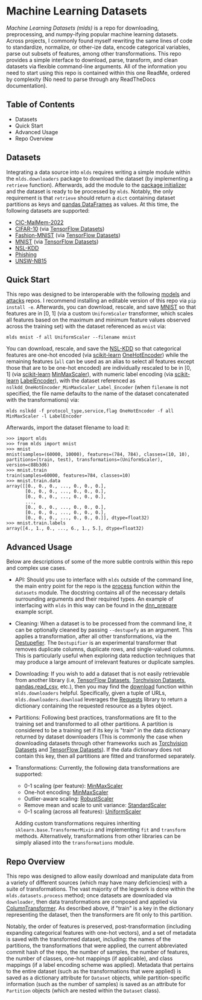 # Machine Learning Datasets

_Machine Learning Datasets (mlds)_ is a repo for downloading, preprocessing,
and numpy-ifying popular machine learning datasets. Across projects, I commonly
found myself rewriting the same lines of code to standardize, normalize, or
other-ize data, encode categorical variables, parse out subsets of features,
among other transformations. This repo provides a simple interface to download,
parse, transform, and clean datasets via flexible command-line arguments. All
of the information you need to start using this repo is contained within this
one ReadMe, ordered by complexity (No need to parse through any ReadTheDocs
documentation).

## Table of Contents

* Datasets
* Quick Start
* Advanced Usage
* Repo Overview

## Datasets

Integrating a data source into `mlds` requires writing a simple module within
the `mlds.downloaders` package to download the dataset (by implementing a
`retrieve` function). Afterwards, add the module to the [package
initializer](https://github.com/sheatsley/datasets/blob/master/mlds/downloaders/__init__.py)
and the dataset is ready to be processed by `mlds`. Notably, the only
requirement is that `retrieve` should return a `dict` containing dataset
partitions as keys and [pandas DataFrames](https://pandas.pydata.org) as
values. At this time, the following datasets are supported:

* [CIC-MalMem-2022](https://www.unb.ca/cic/datasets/malmem-2022.html)
* [CIFAR-10](https://www.cs.toronto.edu/~kriz/cifar.html) (via [TensorFlow Datasets](https://www.tensorflow.org/datasets))
* [Fashion-MNIST](https://github.com/zalandoresearch/fashion-mnist) (via [TensorFlow Datasets](https://www.tensorflow.org/datasets))
* [MNIST](http://yann.lecun.com/exdb/mnist/) (via [TensorFlow Datasets](https://www.tensorflow.org/datasets))
* [NSL-KDD](https://www.unb.ca/cic/datasets/nsl.html)
* [Phishing](https://www.fcsit.unimas.my/phishing-dataset)
* [UNSW-NB15](https://research.unsw.edu.au/projects/unsw-nb15-dataset)

## Quick Start

This repo was designed to be interoperable with the following
[models](https://github.com/sheatsley/models#repo-overview) and
[attacks](https://github.com/sheatsley/attacks) repos. I recommend installing
an editable version of this repo via `pip install -e`. Afterwards, you can
download, rescale, and save [MNIST](http://yann.lecun.com/exdb/mnist/) so that
features are in [0, 1] (via a custom `UniformScaler` transformer, which scales
all features based on the maximum and minimum feature values observed across
the training set) with the dataset referenced as `mnist` via:

    mlds mnist -f all UniformScaler --filename mnist

You can download, rescale, and save the
[NSL-KDD](https://www.unb.ca/cic/datasets/nsl.html) so that categorical
features are one-hot encoded (via
[scikit-learn](https://scikit-learn.org/stable/index.html)
[OneHotEncoder](https://scikit-learn.org/stable/modules/generated/sklearn.preprocessing.OneHotEncoder.html))
while the remaining features (`all` can be used as an alias to select all
features except those that are to be one-hot encoded) are individually rescaled to
be in [0, 1] (via [scikit-learn](https://scikit-learn.org/stable/index.html)
[MinMaxScaler](https://scikit-learn.org/stable/modules/generated/sklearn.preprocessing.MinMaxScaler.html)),
with numeric label encoding (via
[scikit-learn](https://scikit-learn.org/stable/index.html)
[LabelEncoder](https://scikit-learn.org/stable/modules/generated/sklearn.preprocessing.LabelEncoder.html)),
with the dataset referenced as
`nslkdd_OneHotEncoder_MinMaxScaler_Label_Encoder` (when `filename` is not
specified, the file name defaults to the name of the dataset concatenated with
the transformations) via:

    mlds nslkdd -f protocol_type,service,flag OneHotEncoder -f all MinMaxScaler -l LabelEncoder 

Afterwards, import the dataset filename to load it: 

    >>> import mlds
    >>> from mlds import mnist
    >>> mnist
    mnist(samples=(60000, 10000), features=(784, 784), classes=(10, 10), partitions=(train, test), transformations=(UniformScaler), version=c88b3d6)
    >>> mnist.train
    train(samples=60000, features=784, classes=10)
    >>> mnist.train.data
    array([[0., 0., 0., ..., 0., 0., 0.],
           [0., 0., 0., ..., 0., 0., 0.],
           [0., 0., 0., ..., 0., 0., 0.],
           ...,
           [0., 0., 0., ..., 0., 0., 0.],
           [0., 0., 0., ..., 0., 0., 0.],
           [0., 0., 0., ..., 0., 0., 0.]], dtype=float32)
    >>> mnist.train.labels
    array([4., 1., 0., ..., 6., 1., 5.], dtype=float32)

## Advanced Usage

Below are descriptions of some of the more subtle controls within this repo and
complex use cases.

* API: Should you use to interface with `mlds` outside of the command line, the
    main entry point for the repo is the
    [process](https://github.com/sheatsley/datasets/blob/e11f59fa498fb0606a7231f6588607932b8c7d9b/mlds/datasets.py#L179)
    function within the `datasets` module. The docstring contains all of the
    necessary details surrounding arguments and their required types. An
    example of interfacing with `mlds` in this way can be found in the
    [dnn_prepare](https://github.com/sheatsley/datasets/blob/master/examples/dnn_prepare.py)
    example script.

* Cleaning: When a dataset is to be processed from the command line, it can be
    optionally cleaned by passing `--destupefy` as an argument. This applies a
    transformation, after all other transformations, via the
    [Destupefier](https://github.com/sheatsley/datasets/blob/e11f59fa498fb0606a7231f6588607932b8c7d9b/mlds/transformations.py#L16).
    The `Destupifier` is an experimental transformer that removes duplicate
    columns, duplicate rows, and single-valued columns. This is particularly
    useful when exploring data reduction techniques that may produce a large
    amount of irrelevant features or duplicate samples.

* Downloading: If you wish to add a dataset that is not easily retrievable from
    another library (i.e, [TensorFlow
    Datasets](https://www.tensorflow.org/datasets), [Torchvision
    Datasets](https://pytorch.org/vision/main/datasets.html),
    [pandas.read_csv](https://pandas.pydata.org/docs/reference/api/pandas.read_csv.html),
    etc.), then you may find the
    [download](https://github.com/sheatsley/datasets/blob/e11f59fa498fb0606a7231f6588607932b8c7d9b/mlds/downloaders/__init__.py#L26)
    function within `mlds.downloaders` helpful. Specifically, given a tuple of
    URLs, `mlds.downloaders.download` leverages the
    [Requests](https://requests.readthedocs.io/en/latest/) library to return a
    dictionary containing the requested resource as a bytes object.

* Partitions: Following best practices, transformations are fit to the training
    set and transformed to all other partitions. A partition is considered to
    be a training set if its key is "train" in the data dictionary returned by
    dataset downloaders (This is commonly the case when downloading datasets
    through other frameworks such as [Torchvision
    Datasets](https://pytorch.org/vision/main/datasets.html) and [TensorFlow
    Datasets](https://www.tensorflow.org/datasets)). If the data dictionary
    does not contain this key, then all partitions are fitted and transformed
    separately.

* Transformations: Currently, the following data transformations are supported: 
    * 0-1 scaling (per feature): [MinMaxScaler](https://scikit-learn.org/stable/modules/generated/sklearn.preprocessing.MinMaxScaler.html)
    * One-hot encoding: [MinMaxScaler](https://scikit-learn.org/stable/modules/generated/sklearn.preprocessing.OneHotEncoder.html)
    * Outlier-aware scaling: [RobustScaler](https://scikit-learn.org/stable/modules/generated/sklearn.preprocessing.RobustScaler.html)
    * Remove mean and scale to unit variance: [StandardScaler](https://scikit-learn.org/stable/modules/generated/sklearn.preprocessing.StandardScaler.html)
    * 0-1 scaling (across all features): [UniformScaler](https://github.com/sheatsley/datasets/blob/e11f59fa498fb0606a7231f6588607932b8c7d9b/mlds/transformations.py#L110)

    Adding custom transformations requires inheriting
    `sklearn.base.TransformerMixin` and implementing `fit` and `transform`
    methods. Alternatively, transformations from other libraries can be simply
    aliased into the `transformations` module.

## Repo Overview

This repo was designed to allow easily download and manipulate data from a
variety of different sources (which may have many deficiencies) with a suite of
transformations. The vast majority of the legwork is done within the
`mlds.datasets.process` method; once datasets are downloaded via `downloader`,
then data transformations are composed and applied via
[ColumnTransformer](https://scikit-learn.org/stable/modules/generated/sklearn.compose.ColumnTransformer.html).
As described above, if "train" is a key in the dictionary representing the
dataset, then the transformers are fit only to this partition.

Notably, the order of features is preserved, post-transformation (including
expanding categorical features with one-hot vectors), and a set of metadata is
saved with the transformed dataset, including: the names of the partitions, the
transformations that were applied, the current abbreviated commit hash of the
repo, the number of samples, the number of features, the number of classes,
one-hot mappings (if applicable), and class mappings (if a label encoding
scheme was applied). Metadata that pertains to the entire dataset (such as the
transformations that were applied) is saved as a dictionary attribute for
`Dataset` objects, while partition-specific information (such as the number of
samples) is saved as an attribute for `Partition` objects (which are nested
within the `Dataset` class).
